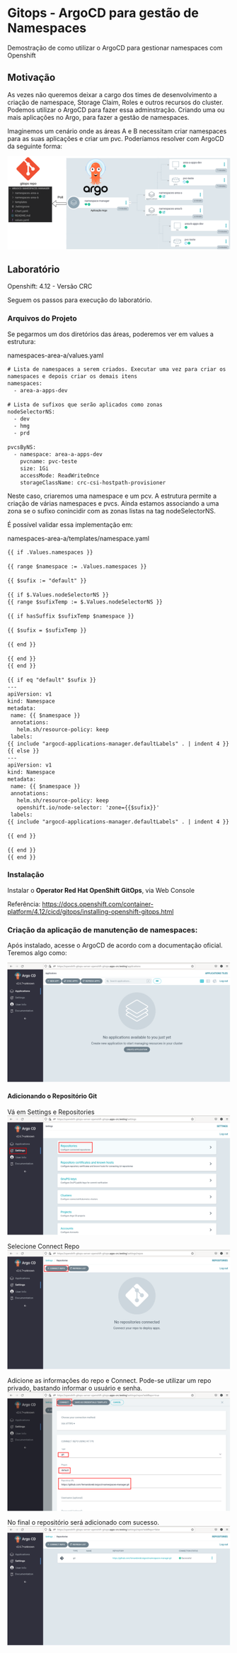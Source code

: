 # Gitops - ArgoCD para gestão de Namespaces

Demostração de como utilizar o ArgoCD para gestionar namespaces com Openshift

## Motivação

As vezes não queremos deixar a cargo dos times de desenvolvimento a criação de namespace, Storage Claim, Roles e outros recursos do cluster.  
Podemos utilizar o ArgoCD para fazer essa adminstração. Criando uma ou mais aplicações no Argo, para fazer a gestão de namespaces.  

Imaginemos um cenário onde as áreas A e B necessitam criar namespaces para as suas aplicações e criar um pvc. Poderíamos resolver com ArgoCD da seguinte forma:

![Solução](./assets/img00.png)

## Laboratório

Openshift: 4.12 - Versão CRC

Seguem os passos para execução do laboratório.

### Arquivos do Projeto

Se pegarmos um dos diretórios das áreas, poderemos ver em values a estrutura:

namespaces-area-a/values.yaml
~~~
# Lista de namespaces a serem criados. Executar uma vez para criar os namespaces e depois criar os demais itens
namespaces:
  - area-a-apps-dev

# Lista de sufixos que serão aplicados como zonas
nodeSelectorNS:
  - dev
  - hmg
  - prd

pvcsByNS:
  - namespace: area-a-apps-dev
    pvcname: pvc-teste
    size: 1Gi
    accessMode: ReadWriteOnce
    storageClassName: crc-csi-hostpath-provisioner
~~~

Neste caso, criaremos uma namespace e um pcv. A estrutura permite a criação de várias namespaces e pvcs. Ainda estamos associando a uma zona se o sufixo conincidir com as zonas listas na tag nodeSelectorNS.
 
 É possível validar essa implementação em:  
 
 namespaces-area-a/templates/namespace.yaml
 ~~~
 {{ if .Values.namespaces }}

{{ range $namespace := .Values.namespaces }}

{{ $sufix := "default" }}

{{ if $.Values.nodeSelectorNS }}
{{ range $sufixTemp := $.Values.nodeSelectorNS }}

{{ if hasSuffix $sufixTemp $namespace }}

{{ $sufix = $sufixTemp }}

{{ end }}

{{ end }}
{{ end }}

{{ if eq "default" $sufix }}
---
apiVersion: v1
kind: Namespace
metadata:
  name: {{ $namespace }}
  annotations:
    helm.sh/resource-policy: keep
  labels:
{{ include "argocd-applications-manager.defaultLabels" . | indent 4 }}  
{{ else }}
---
apiVersion: v1
kind: Namespace
metadata:
  name: {{ $namespace }}
  annotations:
    helm.sh/resource-policy: keep
    openshift.io/node-selector: 'zone={{$sufix}}'
  labels:
{{ include "argocd-applications-manager.defaultLabels" . | indent 4 }}  

{{ end }}

{{ end }}
{{ end }}
~~~

### Instalação

Instalar o **Operator Red Hat OpenShift GitOps**, via Web Console   

Referência: 
https://docs.openshift.com/container-platform/4.12/cicd/gitops/installing-openshift-gitops.html

### Criação da aplicação de manutenção de namespaces: 

Após instalado, acesse o ArgoCD de acordo com a documentação oficial. Teremos algo como:

![Solução](./assets/img01.png)

#### Adicionando o Repositório Git

Vá em Settings e Repositories
![Solução](./assets/img02.png)

Selecione Connect Repo
![Solução](./assets/img03.png)

Adicione as informações do repo e Connect. Pode-se utilizar um repo privado, bastando informar o usuário e senha.
![Solução](./assets/img04.png)

No final o repositório será adicionado com sucesso.
![Solução](./assets/img05.png)